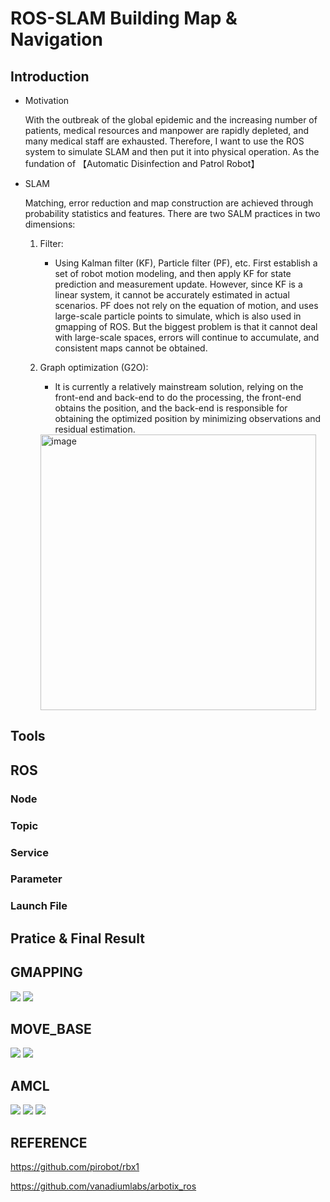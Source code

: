 # ROS-SLAM Building Map & Navigation
## Introduction
* Motivation

  With the outbreak of the global epidemic and the increasing number of patients, medical resources and manpower are rapidly depleted, and many medical staff are exhausted. Therefore, I want to use the ROS system to simulate SLAM and then put it into physical operation. As the fundation of 【Automatic Disinfection and Patrol Robot】
* SLAM
  
  Matching, error reduction and map construction are achieved through probability statistics and features. There are two SALM practices in two dimensions:
  1. Filter: 
     * Using Kalman filter (KF), Particle filter (PF), etc. First establish a set of robot motion modeling, and then apply KF for state prediction and measurement update. However, since KF is a linear system, it cannot be accurately estimated in actual scenarios. PF does not rely on the equation of motion, and uses large-scale particle points to simulate, which is also used in gmapping of ROS. But the biggest problem is that it cannot deal with large-scale spaces, errors will continue to accumulate, and consistent maps cannot be obtained.
    
  2. Graph optimization (G2O): 
     * It is currently a relatively mainstream solution, relying on the front-end and back-end to do the processing, the front-end obtains the position, and the back-end is responsible for obtaining the optimized position by minimizing observations and residual estimation.

     <img width="441" alt="image" src="https://user-images.githubusercontent.com/73687292/207352657-4a88f300-565d-455d-ba4e-64a84fee296c.png">

## Tools

## ROS
### Node
### Topic
### Service
### Parameter
### Launch File

## Pratice & Final Result

## GMAPPING
![](https://i.imgur.com/ldM08I8.png)
![](https://i.imgur.com/Z3CLUlz.png)
## MOVE_BASE
![](https://i.imgur.com/e9w9yHX.png)
![](https://i.imgur.com/qYoMPW3.png)
## AMCL
![](https://i.imgur.com/NDTm4FG.png)
![](https://i.imgur.com/BHGyA1m.png)
![](https://i.imgur.com/R9e7IP5.png)
## REFERENCE
https://github.com/pirobot/rbx1

https://github.com/vanadiumlabs/arbotix_ros
